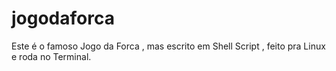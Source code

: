 # jogodaforca
Este é o famoso Jogo da Forca , mas escrito em Shell Script , feito pra Linux e roda no Terminal.
